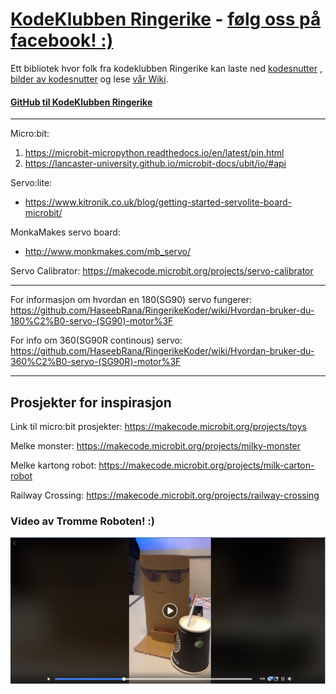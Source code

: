 # [KodeKlubben Ringerike](http://www.kodeklubben-ringerike.no/) - [følg oss på facebook! :)](https://www.facebook.com/KodeklubbenRingerike/)
Ett bibliotek hvor folk fra kodeklubben Ringerike kan laste ned 
[kodesnutter](https://github.com/HaseebRana/RingerikeKoder/tree/master/kodesnutter)
, [bilder av kodesnutter](https://github.com/HaseebRana/RingerikeKoder/tree/master/bilder)
og lese [vår Wiki](https://github.com/HaseebRana/RingerikeKoder/wiki).

#### [GitHub til KodeKlubben Ringerike](https://github.com/kkringerike)

***



Micro:bit: 
1. https://microbit-micropython.readthedocs.io/en/latest/pin.html
2. https://lancaster-university.github.io/microbit-docs/ubit/io/#api

Servo:lite:
* https://www.kitronik.co.uk/blog/getting-started-servolite-board-microbit/

MonkaMakes servo board:

* http://www.monkmakes.com/mb_servo/


Servo Calibrator: https://makecode.microbit.org/projects/servo-calibrator

***

For informasjon om hvordan en 180(SG90) servo fungerer: https://github.com/HaseebRana/RingerikeKoder/wiki/Hvordan-bruker-du-180%C2%B0-servo-(SG90)-motor%3F

For info om 360(SG90R continous) servo: https://github.com/HaseebRana/RingerikeKoder/wiki/Hvordan-bruker-du-360%C2%B0-servo-(SG90R)-motor%3F

***

## Prosjekter for inspirasjon
Link til micro:bit prosjekter: https://makecode.microbit.org/projects/toys

Melke monster: https://makecode.microbit.org/projects/milky-monster

Melke kartong robot: https://makecode.microbit.org/projects/milk-carton-robot

Railway Crossing: https://makecode.microbit.org/projects/railway-crossing

### Video av Tromme Roboten! :) 

[![Tromme Robot Ringerike](https://github.com/HaseebRana/RingerikeKoder/blob/master/bilder/tromme-robot.JPG?raw=true)](https://www.facebook.com/KodeklubbenRingerike/videos/vl.623197151460097/406211249952737/?type=1 "Tromme Robot Ringerike")
